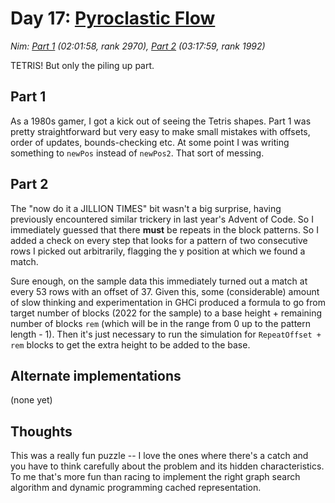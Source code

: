 # Day 17: [Pyroclastic Flow](https://adventofcode.com/2022/day/17)
*Nim: [Part 1](https://github.com/DestyNova/advent_of_code_2022/blob/main/17/part1.nim) (02:01:58, rank 2970), [Part 2](https://github.com/DestyNova/advent_of_code_2022/blob/main/17/part2.nim) (03:17:59, rank 1992)*

TETRIS! But only the piling up part.

## Part 1

As a 1980s gamer, I got a kick out of seeing the Tetris shapes. Part 1 was pretty straightforward but very easy to make small mistakes with offsets, order of updates, bounds-checking etc. At some point I was writing something to `newPos` instead of `newPos2`. That sort of messing.

## Part 2

The "now do it a JILLION TIMES" bit wasn't a big surprise, having previously encountered similar trickery in last year's Advent of Code. So I immediately guessed that there __must__ be repeats in the block patterns. So I added a check on every step that looks for a pattern of two consecutive rows I picked out arbitrarily, flagging the y position at which we found a match.

Sure enough, on the sample data this immediately turned out a match at every 53 rows with an offset of 37. Given this, some (considerable) amount of slow thinking and experimentation in GHCi produced a formula to go from target number of blocks (2022 for the sample) to a base height + remaining number of blocks `rem` (which will be in the range from 0 up to the pattern length - 1). Then it's just necessary to run the simulation for `RepeatOffset + rem` blocks to get the extra height to be added to the base.

## Alternate implementations

(none yet)

## Thoughts

This was a really fun puzzle -- I love the ones where there's a catch and you have to think carefully about the problem and its hidden characteristics. To me that's more fun than racing to implement the right graph search algorithm and dynamic programming cached representation.
